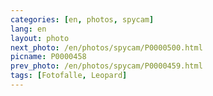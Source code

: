 ```yaml
---
categories: [en, photos, spycam]
lang: en
layout: photo
next_photo: /en/photos/spycam/P0000500.html
picname: P0000458
prev_photo: /en/photos/spycam/P0000459.html
tags: [Fotofalle, Leopard]
---
```

